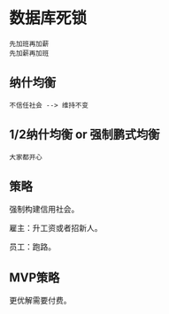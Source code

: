 
# 数据库死锁

    先加班再加薪
    先加薪再加班

## 纳什均衡

    不信任社会 --> 维持不变

## 1/2纳什均衡 or 强制鹏式均衡

    大家都开心

## 策略

强制构建信用社会。

雇主：升工资或者招新人。

员工：跑路。

## MVP策略

更优解需要付费。